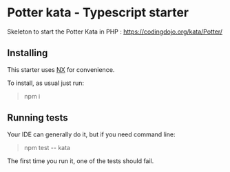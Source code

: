

# Potter kata - Typescript starter

Skeleton to start the Potter Kata in PHP : https://codingdojo.org/kata/Potter/

## Installing 

This starter uses [NX](https://nx.dev) for convenience.

To install, as usual just run:

> npm i

## Running tests

Your IDE can generally do it, but if you need command line: 

> npm test -- kata

The first time you run it, one of the tests should fail.
